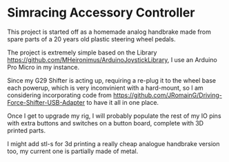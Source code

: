 # Simracing Accessory Controller

This project is started off as a homemade analog handbrake made from spare parts of a 20 years old plastic steering wheel pedals.

The project is extremely simple based on the Library https://github.com/MHeironimus/ArduinoJoystickLibrary, I use an Arduino Pro Micro in my instance.

Since my G29 Shifter is acting up, requiring a re-plug it to the wheel base each powerup, which is very inconvinient with a hard-mount, so I am considering incorporating code from https://github.com/JRomainG/Driving-Force-Shifter-USB-Adapter to have it all in one place.

Once I get to upgrade my rig, I will probably populate the rest of my IO pins with extra buttons and switches on a button board, complete with 3D printed parts.

I might add stl-s for 3d printing a really cheap analogue handbrake version too, my current one is partially made of metal.